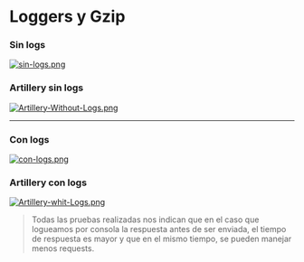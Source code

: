 # Loggers y Gzip

### Sin logs

[![sin-logs.png](https://i.postimg.cc/Mp5rdjWp/sin-logs.png)](https://postimg.cc/75CVLhGF)

### Artillery sin logs

[![Artillery-Without-Logs.png](https://i.postimg.cc/6p39XP9r/Artillery-Without-Logs.png)](https://postimg.cc/gnC9yNLj)

---

### Con logs

[![con-logs.png](https://i.postimg.cc/TY1HPPGy/con-logs.png)](https://postimg.cc/QHLq4hFs)

### Artillery con logs

[![Artillery-whit-Logs.png](https://i.postimg.cc/qRgJk3Jm/Artillery-whit-Logs.png)](https://postimg.cc/Fd55p1Jc)

> Todas las pruebas realizadas nos indican que en el caso que logueamos por consola la respuesta antes de ser enviada, el tiempo de respuesta es mayor y que en el mismo tiempo, se pueden manejar menos requests.
